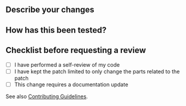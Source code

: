 ## Describe your changes

<!--- Please describe your changes in detail. Include the motivation for the changes, e.g. what problem it solves or if it fixes a bug. -->

## How has this been tested?

<!--- If relevant, please describe any tests you ran to verify your changes. -->

## Checklist before requesting a review
<!--- To check or uncheck a box, switch between "[x]" and "[ ]" below. -->

- [ ] I have performed a self-review of my code
- [ ] I have kept the patch limited to only change the parts related to the patch
- [ ] This change requires a documentation update

See also [Contributing Guidelines](../CONTRIBUTING.md).
